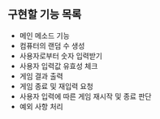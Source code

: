 ##  구현할 기능 목록

- 메인 메소드 기능
- 컴퓨터의 랜덤 수 생성
- 사용자로부터 숫자 입력받기
- 사용자 입력값 유효성 체크
- 게임 결과 출력
- 게임 종료 및 재입력 요청
- 사용자 입력에 따른 게임 재시작 및 종료 판단
- 예외 사항 처리
